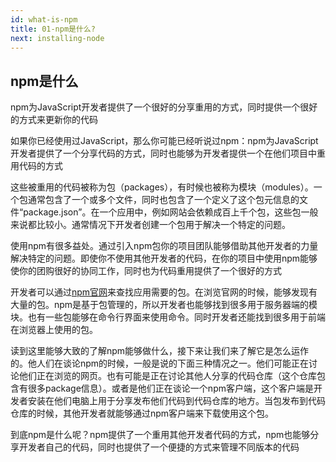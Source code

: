 ```yaml
---
id: what-is-npm
title: 01-npm是什么?
next: installing-node
---
```

## npm是什么

npm为JavaScript开发者提供了一个很好的分享重用的方式，同时提供一个很好的方式来更新你的代码

如果你已经使用过JavaScript，那么你可能已经听说过npm：npm为JavaScript开发者提供了一个分享代码的方式，同时也能够为开发者提供一个在他们项目中重用代码的方式

这些被重用的代码被称为包（packages），有时候也被称为模块（modules）。一个包通常包含了一个或多个文件，同时也包含了一个定义了这个包元信息的文件“package.json”。在一个应用中，例如网站会依赖成百上千个包，这些包一般来说都比较小。通常情况下开发者创建一个包用于解决一个特定的问题。

使用npm有很多益处。通过引入npm包你的项目团队能够借助其他开发者的力量解决特定的问题。即使你不使用其他开发者的代码，在你的项目中使用npm能够使你的团购很好的协同工作，同时也为代码重用提供了一个很好的方式

开发者可以通过[npm官网](https://npmjs.com)来查找应用需要的包。在浏览官网的时候，能够发现有大量的包。npm是基于包管理的，所以开发者也能够找到很多用于服务器端的模块。也有一些包能够在命令行界面来使用命令。同时开发者还能找到很多用于前端在浏览器上使用的包。

读到这里能够大致的了解npm能够做什么，接下来让我们来了解它是怎么运作的。他人们在谈论npm的时候，一般是说的下面三种情况之一。他们可能正在讨论他们正在浏览的网页。也有可能是正在讨论其他人分享的代码仓库（这个仓库包含有很多package信息）。或者是他们正在谈论一个npm客户端，这个客户端是开发者安装在他们电脑上用于分享发布他们代码到代码仓库的地方。当包发布到代码仓库的时候，其他开发者就能够通过npm客户端来下载使用这个包。

到底npm是什么呢？npm提供了一个重用其他开发者代码的方式，npm也能够分享开发者自己的代码，同时也提供了一个便捷的方式来管理不同版本的代码